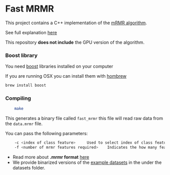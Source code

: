 # Fast MRMR

This project contains a C++ implementation of the [mRMR algorithm](http://home.penglab.com/proj/mRMR/).

See full explanation [here](https://github.com/IagoLast/fast-mrMR/blob/master/fast_mrmr.pdf)

This repository **does not include** the GPU version of the algorithm.

### Boost library

You need [boost](http://www.boost.org/) libraries installed on your computer

If you are running OSX you can install them with [hombrew](https://brew.sh/index.html)

```bash
brew install boost
```

### Compiling

```bash
    make
```

This generates a binary file called `fast_mrmr` this file will read raw data from the `data.mrmr` file.

You can pass the following parameters:
```bash
    -c <index of class feature>		Used to select index of class feature. (from 1 to number of features)
    -f <number of mrmr features required>	 Indicates the how many features to select.
```


- Read more about **.mrmr format** [here](https://github.com/IagoLast/mrmr-datareader)
- We provide binarized versions of the [example datasets](http://home.penglab.com/proj/mRMR/) in the under the datasets folder.